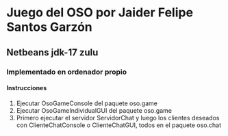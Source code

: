 # Juego del OSO por Jaider Felipe Santos Garzón
## Netbeans jdk-17 zulu
### Implementado en ordenador propio
#### Instrucciones
1. Ejecutar OsoGameConsole del paquete oso.game
2. Ejecutar OsoGameIndividualGUI del paquete oso.game
3. Primero ejecutar el servidor ServidorChat y luego los clientes deseados con ClienteChatConsole o ClienteChatGUI, todos en el paquete oso.chat
